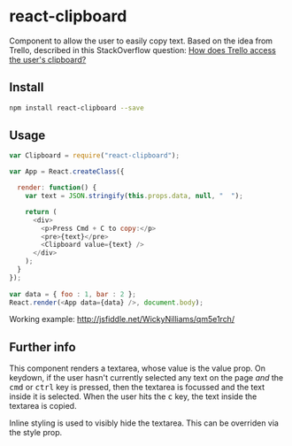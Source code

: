 # react-clipboard

Component to allow the user to easily copy text. Based on the idea from Trello, described in this StackOverflow question: [How does Trello access the user's clipboard?](http://stackoverflow.com/questions/17527870/how-does-trello-access-the-users-clipboard)

## Install

```bash
npm install react-clipboard --save
```

## Usage

```js
var Clipboard = require("react-clipboard");

var App = React.createClass({

  render: function() {
    var text = JSON.stringify(this.props.data, null, "  ");

    return (
      <div>
        <p>Press Cmd + C to copy:</p>
        <pre>{text}</pre>
        <Clipboard value={text} />
      </div>
    );
  }
});
 
var data = { foo : 1, bar : 2 };
React.render(<App data={data} />, document.body);
```

Working example: http://jsfiddle.net/WickyNilliams/qm5e1rch/

## Further info

This component renders a textarea, whose value is the value prop. On keydown, if the user hasn't currently selected any text on the page *and* the <kbd>cmd</kbd> or <kbd>ctrl</kbd> key is pressed, then the textarea is focussed and the text inside it is selected. When the user hits the <kbd>c</kbd> key, the text inside the textarea is copied.

Inline styling is used to visibly hide the textarea. This can be overriden via the style prop.